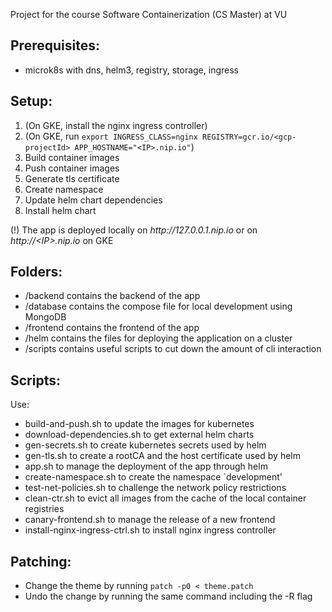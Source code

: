 Project for the course Software Containerization (CS Master) at VU

## Prerequisites:
 - microk8s with dns, helm3, registry, storage, ingress

## Setup:
 1. (On GKE, install the nginx ingress controller)
 2. (On GKE, run `export INGRESS_CLASS=nginx REGISTRY=gcr.io/<gcp-projectId> APP_HOSTNAME="<IP>.nip.io"`)
 3. Build container images
 4. Push container images
 5. Generate tls certificate
 6. Create namespace
 7. Update helm chart dependencies
 8. Install helm chart
 
 (!) The app is deployed locally on _http://<!-- prevent auto generated link -->127.0.0.1.nip.io_ or on _http://\<IP\>.nip.io_ on GKE 

## Folders:
 - /backend contains the backend of the app
 - /database contains the compose file for local development using MongoDB
 - /frontend contains the frontend of the app
 - /helm contains the files for deploying the application on a cluster
 - /scripts contains useful scripts to cut down the amount of cli interaction

## Scripts:
Use:
 - build-and-push.sh to update the images for kubernetes
 - download-dependencies.sh to get external helm charts
 - gen-secrets.sh to create kubernetes secrets used by helm
 - gen-tls.sh to create a rootCA and the host certificate used by helm
 - app.sh to manage the deployment of the app through helm
 - create-namespace.sh to create the namespace `development'
 - test-net-policies.sh to challenge the network policy restrictions
 - clean-ctr.sh to evict all images from the cache of the local container registries
 - canary-frontend.sh to manage the release of a new frontend
 - install-nginx-ingress-ctrl.sh to install nginx ingress controller

## Patching:
 - Change the theme by running `patch -p0 < theme.patch`
 - Undo the change by running the same command including the -R flag
